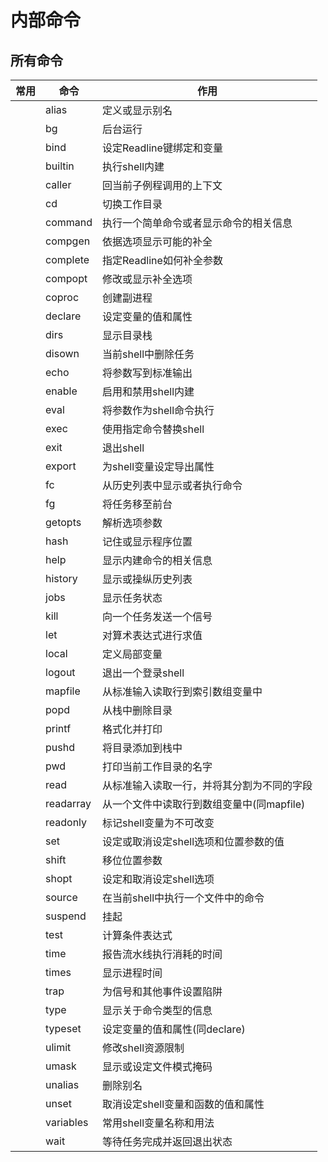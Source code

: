 # 内部命令

## 所有命令

| 常用 | 命令      | 作用                                       |
| ---- | --------- | ------------------------------------------ |
|      | alias     | 定义或显示别名                             |
|      | bg        | 后台运行                                   |
|      | bind      | 设定Readline键绑定和变量                   |
|      | builtin   | 执行shell内建                              |
|      | caller    | 回当前子例程调用的上下文                   |
|      | cd        | 切换工作目录                               |
|      | command   | 执行一个简单命令或者显示命令的相关信息     |
|      | compgen   | 依据选项显示可能的补全                     |
|      | complete  | 指定Readline如何补全参数                   |
|      | compopt   | 修改或显示补全选项                         |
|      | coproc    | 创建副进程                                 |
|      | declare   | 设定变量的值和属性                         |
|      | dirs      | 显示目录栈                                 |
|      | disown    | 当前shell中删除任务                        |
|      | echo      | 将参数写到标准输出                         |
|      | enable    | 启用和禁用shell内建                        |
|      | eval      | 将参数作为shell命令执行                    |
|      | exec      | 使用指定命令替换shell                      |
|      | exit      | 退出shell                                  |
|      | export    | 为shell变量设定导出属性                    |
|      | fc        | 从历史列表中显示或者执行命令               |
|      | fg        | 将任务移至前台                             |
|      | getopts   | 解析选项参数                               |
|      | hash      | 记住或显示程序位置                         |
|      | help      | 显示内建命令的相关信息                     |
|      | history   | 显示或操纵历史列表                         |
|      | jobs      | 显示任务状态                               |
|      | kill      | 向一个任务发送一个信号                     |
|      | let       | 对算术表达式进行求值                       |
|      | local     | 定义局部变量                               |
|      | logout    | 退出一个登录shell                          |
|      | mapfile   | 从标准输入读取行到索引数组变量中           |
|      | popd      | 从栈中删除目录                             |
|      | printf    | 格式化并打印                               |
|      | pushd     | 将目录添加到栈中                           |
|      | pwd       | 打印当前工作目录的名字                     |
|      | read      | 从标准输入读取一行，并将其分割为不同的字段 |
|      | readarray | 从一个文件中读取行到数组变量中(同mapfile)  |
|      | readonly  | 标记shell变量为不可改变                    |
|      | set       | 设定或取消设定shell选项和位置参数的值      |
|      | shift     | 移位位置参数                               |
|      | shopt     | 设定和取消设定shell选项                    |
|      | source    | 在当前shell中执行一个文件中的命令          |
|      | suspend   | 挂起                                       |
|      | test      | 计算条件表达式                             |
|      | time      | 报告流水线执行消耗的时间                   |
|      | times     | 显示进程时间                               |
|      | trap      | 为信号和其他事件设置陷阱                   |
|      | type      | 显示关于命令类型的信息                     |
|      | typeset   | 设定变量的值和属性(同declare)              |
|      | ulimit    | 修改shell资源限制                          |
|      | umask     | 显示或设定文件模式掩码                     |
|      | unalias   | 删除别名                                   |
|      | unset     | 取消设定shell变量和函数的值和属性          |
|      | variables | 常用shell变量名称和用法                    |
|      | wait      | 等待任务完成并返回退出状态                 |
